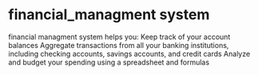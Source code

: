 # financial_managment system
 financial managment system helps you: Keep track of your account balances Aggregate transactions from all your banking institutions, including checking accounts, savings accounts, and credit cards Analyze and budget your spending using a spreadsheet and formulas 
